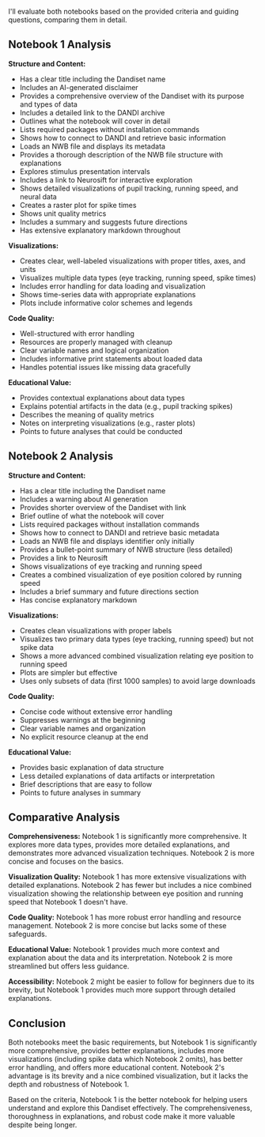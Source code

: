 I'll evaluate both notebooks based on the provided criteria and guiding questions, comparing them in detail.

## Notebook 1 Analysis

**Structure and Content:**
- Has a clear title including the Dandiset name
- Includes an AI-generated disclaimer
- Provides a comprehensive overview of the Dandiset with its purpose and types of data
- Includes a detailed link to the DANDI archive
- Outlines what the notebook will cover in detail
- Lists required packages without installation commands
- Shows how to connect to DANDI and retrieve basic information
- Loads an NWB file and displays its metadata
- Provides a thorough description of the NWB file structure with explanations
- Explores stimulus presentation intervals
- Includes a link to Neurosift for interactive exploration
- Shows detailed visualizations of pupil tracking, running speed, and neural data
- Creates a raster plot for spike times
- Shows unit quality metrics
- Includes a summary and suggests future directions
- Has extensive explanatory markdown throughout

**Visualizations:**
- Creates clear, well-labeled visualizations with proper titles, axes, and units
- Visualizes multiple data types (eye tracking, running speed, spike times)
- Includes error handling for data loading and visualization
- Shows time-series data with appropriate explanations
- Plots include informative color schemes and legends

**Code Quality:**
- Well-structured with error handling
- Resources are properly managed with cleanup
- Clear variable names and logical organization
- Includes informative print statements about loaded data
- Handles potential issues like missing data gracefully

**Educational Value:**
- Provides contextual explanations about data types
- Explains potential artifacts in the data (e.g., pupil tracking spikes)
- Describes the meaning of quality metrics
- Notes on interpreting visualizations (e.g., raster plots)
- Points to future analyses that could be conducted

## Notebook 2 Analysis

**Structure and Content:**
- Has a clear title including the Dandiset name
- Includes a warning about AI generation
- Provides shorter overview of the Dandiset with link
- Brief outline of what the notebook will cover
- Lists required packages without installation commands
- Shows how to connect to DANDI and retrieve basic metadata
- Loads an NWB file and displays identifier only initially
- Provides a bullet-point summary of NWB structure (less detailed)
- Provides a link to Neurosift
- Shows visualizations of eye tracking and running speed
- Creates a combined visualization of eye position colored by running speed
- Includes a brief summary and future directions section
- Has concise explanatory markdown

**Visualizations:**
- Creates clean visualizations with proper labels
- Visualizes two primary data types (eye tracking, running speed) but not spike data
- Shows a more advanced combined visualization relating eye position to running speed
- Plots are simpler but effective
- Uses only subsets of data (first 1000 samples) to avoid large downloads

**Code Quality:**
- Concise code without extensive error handling
- Suppresses warnings at the beginning
- Clear variable names and organization
- No explicit resource cleanup at the end

**Educational Value:**
- Provides basic explanation of data structure
- Less detailed explanations of data artifacts or interpretation
- Brief descriptions that are easy to follow
- Points to future analyses in summary

## Comparative Analysis

**Comprehensiveness:**
Notebook 1 is significantly more comprehensive. It explores more data types, provides more detailed explanations, and demonstrates more advanced visualization techniques. Notebook 2 is more concise and focuses on the basics.

**Visualization Quality:**
Notebook 1 has more extensive visualizations with detailed explanations. Notebook 2 has fewer but includes a nice combined visualization showing the relationship between eye position and running speed that Notebook 1 doesn't have.

**Code Quality:**
Notebook 1 has more robust error handling and resource management. Notebook 2 is more concise but lacks some of these safeguards.

**Educational Value:**
Notebook 1 provides much more context and explanation about the data and its interpretation. Notebook 2 is more streamlined but offers less guidance.

**Accessibility:**
Notebook 2 might be easier to follow for beginners due to its brevity, but Notebook 1 provides much more support through detailed explanations.

## Conclusion

Both notebooks meet the basic requirements, but Notebook 1 is significantly more comprehensive, provides better explanations, includes more visualizations (including spike data which Notebook 2 omits), has better error handling, and offers more educational content. Notebook 2's advantage is its brevity and a nice combined visualization, but it lacks the depth and robustness of Notebook 1.

Based on the criteria, Notebook 1 is the better notebook for helping users understand and explore this Dandiset effectively. The comprehensiveness, thoroughness in explanations, and robust code make it more valuable despite being longer.
